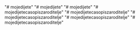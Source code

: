 "# mojedijete" 
"# mojedijete" 
"# mojedijete" 
"# mojedijetecasopiszaroditelje" 
"# mojedijetecasopiszaroditelje" 
"# mojedijetecasopiszaroditelje" 
"# mojedijetecasopiszaroditelje" 
"# mojedijetecasopiszaroditelje" 
